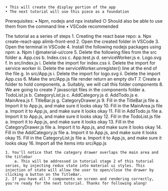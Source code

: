 	• This will create the display portion of the app
	• The next tutorial will use this piece as a foundation


Prerequisites:
	• Npm, nodejs and npx installed
		○ Should also be able to use them from the command line
	• VSCode recommended


The tutorial as a series of steps
	1. Creating the react base repo:
		a. Npx create-react-app alimb-front-end
	2. Open the created folder in VSCode
	3. Open the terminal in VSCode
	4. Install the following nodejs packages using npm:
		a. Npm I @material-ui/core
	5. Delete the following files from the src folder
		a. App.css
		b. Index.css
		c. App.test.js
		d. serviceWorker.js
		e. Logo.svg
		f. In src/index.js
			i. Delete the import for index.css
			ii. Delete the import for service worker
			iii. Delete the serviceWorker.unregister() line at the end of the file
		g. In src/App.js
			i. Delete the import for logo.svg
			ii. Delete the import App.css
	6. Make the src/App.js file render return an empty divT
	7. Create a folder to hold components,
		a. Suitably, we will call this folder components
	8. We are going to create 7 javascript files in the components folder
		a. TodoList.js
		b. CategoryList.js
		c. AddCategory.js
		d. AddTodo.js
		e. MainArea.js
		f. TitleBar.js
		g. CategoryDrawer.js
	9. Fill in the TitleBar.js file
		a. Import it to App.js, and make sure it looks okay
	10. Fill in the MainArea.js file
		a. Import it to App.js, and make sure it looks okay
	11. Fill in AddTodo.js file
		a. Import it to App.js, and make sure it looks okay
	12. Fill in the TodoList.js file
		a. Import it to App.js, and make sure it looks okay
	13. Fill in the CategoryDrawer.js file
		a. Import it to App.js, and make sure it looks okay
	14. Fill in the AddCategory.js file
		a. Import it to App.js, and make sure it looks okay
	15. Fill in the CategoryList.js file
		a. Import it to App.js, and make sure it looks okay
	16. Import all the items into src/App.js



	1. You'll notice that the category drawer overlaps the main area and the titlebar
		a. This will be addressed in tutorial stage 2 of this tutorial series, by injecting redux state into material ui styles. This injection of state will allow the user to open/close the drawer by clicking a button on the TitleBar.
	2. If you have all 7 components on screen and rendering correctly, you're ready for the next tutorial. Thanks for following along!
	
		

